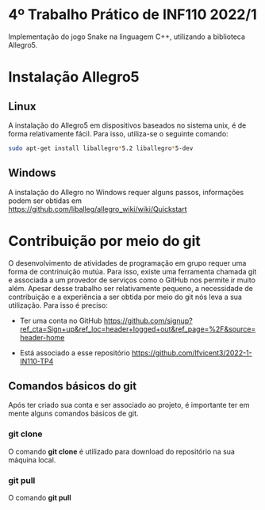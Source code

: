 # 4º Trabalho Prático de INF110 2022/1

Implementação do jogo Snake na linguagem C++, utilizando a biblioteca Allegro5.

# Instalação Allegro5

## Linux
A instalação do Allegro5 em dispositivos baseados no sistema unix, é de forma relativamente fácil. Para isso, utiliza-se o seguinte comando:

```bash
sudo apt-get install liballegro*5.2 liballegro*5-dev

```

## Windows

A instalação do Allegro no Windows requer alguns passos, informações podem ser obtidas em https://github.com/liballeg/allegro_wiki/wiki/Quickstart

# Contribuição por meio do git

O desenvolvimento de atividades de programação em grupo requer uma forma de contrinuição mutúa. Para isso, existe uma ferramenta chamada git e associada a um provedor de serviços como o GitHub nos permite ir muito além. Apesar desse trabalho ser relativamente pequeno, a necessidade de contribuição e a experiência a ser obtida por meio do git nós leva a sua utilização. Para isso é preciso:

- Ter uma conta no GitHub https://github.com/signup?ref_cta=Sign+up&ref_loc=header+logged+out&ref_page=%2F&source=header-home

- Está associado a esse repositório https://github.com/lfvicent3/2022-1-IN110-TP4

## Comandos básicos do git

Após ter criado sua conta e ser associado ao projeto, é importante ter em mente alguns comandos básicos de git. 

### git clone

O comando **git clone** é utilizado para download do repositório na sua máquina local.

### git pull

O comando **git pull**